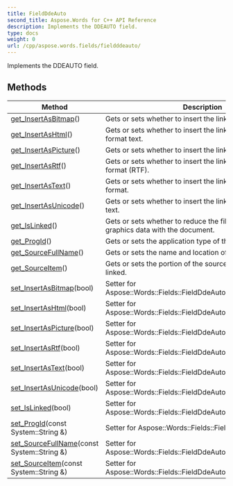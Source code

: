 ```yaml
---
title: FieldDdeAuto
second_title: Aspose.Words for C++ API Reference
description: Implements the DDEAUTO field. 
type: docs
weight: 0
url: /cpp/aspose.words.fields/fieldddeauto/
---
```


Implements the DDEAUTO field. 

## Methods

| Method | Description |
| --- | --- |
| [get_InsertAsBitmap](./get_insertasbitmap/)() | Gets or sets whether to insert the linked object as a bitmap.  |
| [get_InsertAsHtml](./get_insertashtml/)() | Gets or sets whether to insert the linked object as HTML format text.  |
| [get_InsertAsPicture](./get_insertaspicture/)() | Gets or sets whether to insert the linked object as a picture.  |
| [get_InsertAsRtf](./get_insertasrtf/)() | Gets or sets whether to insert the linked object in rich-text format (RTF).  |
| [get_InsertAsText](./get_insertastext/)() | Gets or sets whether to insert the linked object in text-only format.  |
| [get_InsertAsUnicode](./get_insertasunicode/)() | Gets or sets whether to insert the linked object as Unicode text.  |
| [get_IsLinked](./get_islinked/)() | Gets or sets whether to reduce the file size by not storing graphics data with the document.  |
| [get_ProgId](./get_progid/)() | Gets or sets the application type of the link information.  |
| [get_SourceFullName](./get_sourcefullname/)() | Gets or sets the name and location of the source file.  |
| [get_SourceItem](./get_sourceitem/)() | Gets or sets the portion of the source file that's being linked.  |
| [set_InsertAsBitmap](./set_insertasbitmap/)(bool) | Setter for Aspose::Words::Fields::FieldDdeAuto::get_InsertAsBitmap.  |
| [set_InsertAsHtml](./set_insertashtml/)(bool) | Setter for Aspose::Words::Fields::FieldDdeAuto::get_InsertAsHtml.  |
| [set_InsertAsPicture](./set_insertaspicture/)(bool) | Setter for Aspose::Words::Fields::FieldDdeAuto::get_InsertAsPicture.  |
| [set_InsertAsRtf](./set_insertasrtf/)(bool) | Setter for Aspose::Words::Fields::FieldDdeAuto::get_InsertAsRtf.  |
| [set_InsertAsText](./set_insertastext/)(bool) | Setter for Aspose::Words::Fields::FieldDdeAuto::get_InsertAsText.  |
| [set_InsertAsUnicode](./set_insertasunicode/)(bool) | Setter for Aspose::Words::Fields::FieldDdeAuto::get_InsertAsUnicode.  |
| [set_IsLinked](./set_islinked/)(bool) | Setter for Aspose::Words::Fields::FieldDdeAuto::get_IsLinked.  |
| [set_ProgId](./set_progid/)(const System::String &) | Setter for Aspose::Words::Fields::FieldDdeAuto::get_ProgId.  |
| [set_SourceFullName](./set_sourcefullname/)(const System::String &) | Setter for Aspose::Words::Fields::FieldDdeAuto::get_SourceFullName.  |
| [set_SourceItem](./set_sourceitem/)(const System::String &) | Setter for Aspose::Words::Fields::FieldDdeAuto::get_SourceItem.  |

